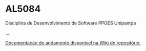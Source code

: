 # AL5084
Disciplina de Desenvolvimento de Software PPGES Unipampa

...

[Documentação do andamento disponível na Wiki do repositório.](https://github.com/ljbitzki/AL5084/wiki)